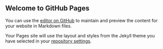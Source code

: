 ## Welcome to GitHub Pages

You can use the [editor on GitHub](https://github.com/gehleao/html-css/edit/gh-pages/index.md) to maintain and preview the content for your website in Markdown files.

Your Pages site will use the layout and styles from the Jekyll theme you have selected in your [repository settings](https://github.com/gehleao/html-css/settings/pages).

